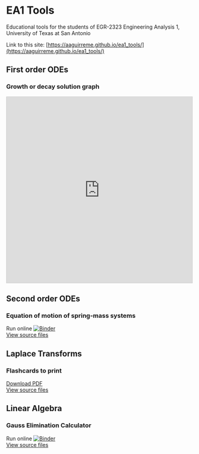 # EA1 Tools

Educational tools for the students of EGR-2323 Engineering Analysis 1,
University of Texas at San Antonio

Link to this site: [https://aaguirreme.github.io/ea1_tools/](https://aaguirreme.github.io/ea1_tools/)

## First order ODEs

### Growth or decay solution graph

<iframe src="https://www.desmos.com/calculator/lcfdysesjm?embed" width="500px"
height="500px" style="border: 1px solid #ccc" frameborder=0></iframe>

## Second order ODEs

### Equation of motion of spring-mass systems

Run online [![Binder](https://mybinder.org/badge_logo.svg)](https://mybinder.org/v2/gh/aaguirreme/ea1_tools/master?filepath=spring_mass_plots%2Fspring_mass_notebook.ipynb)  
[View source files](https://github.com/aaguirreme/ea1_tools/tree/master/spring_mass_plots)

## Laplace Transforms

### Flashcards to print

[Download PDF](https://latexonline.cc/compile?git=https%3A%2F%2Fgithub.com%2Faaguirreme%2Fea1_tools&target=laplace_latex%2Flaplace_latex_v3%2Fflashcards_laplace.tex&command=pdflatex&trackId=1579547601379)  
[View source files](https://github.com/aaguirreme/ea1_tools/tree/master/laplace_latex/laplace_latex_v3)

## Linear Algebra

### Gauss Elimination Calculator

Run online [![Binder](https://mybinder.org/badge_logo.svg)](https://mybinder.org/v2/gh/aaguirreme/ea1_tools/master?filepath=gauss_calc%2Fgauss_calculator_notebook.ipynb)  
[View source files](https://github.com/aaguirreme/ea1_tools/tree/master/gauss_calc)
